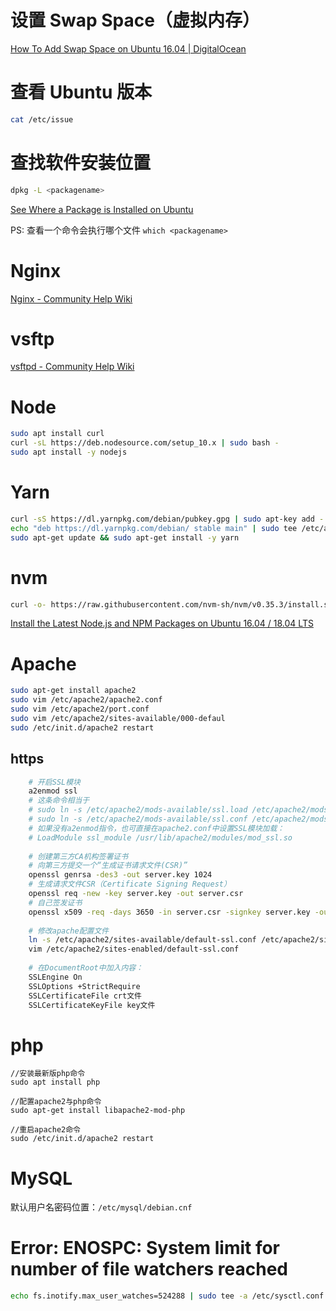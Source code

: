 # 设置 Swap Space（虚拟内存）

[How To Add Swap Space on Ubuntu 16.04 | DigitalOcean](https://www.digitalocean.com/community/tutorials/how-to-add-swap-space-on-ubuntu-16-04)

# 查看 Ubuntu 版本

```bash
cat /etc/issue
```

# 查找软件安装位置

```bash
dpkg -L <packagename>
```

[See Where a Package is Installed on Ubuntu](https://www.howtogeek.com/howto/ubuntu/see-where-a-package-is-installed-on-ubuntu/)

PS: 查看一个命令会执行哪个文件 `which <packagename>`

# Nginx

 [Nginx - Community Help Wiki](https://help.ubuntu.com/community/Nginx)

# vsftp

 [vsftpd - Community Help Wiki](https://help.ubuntu.com/community/vsftpd)

# Node

```bash
sudo apt install curl
curl -sL https://deb.nodesource.com/setup_10.x | sudo bash -
sudo apt install -y nodejs
```

# Yarn

```bash
curl -sS https://dl.yarnpkg.com/debian/pubkey.gpg | sudo apt-key add -
echo "deb https://dl.yarnpkg.com/debian/ stable main" | sudo tee /etc/apt/sources.list.d/yarn.list
sudo apt-get update && sudo apt-get install -y yarn
```

# nvm

```bash
curl -o- https://raw.githubusercontent.com/nvm-sh/nvm/v0.35.3/install.sh | bash
```

[Install the Latest Node.js and NPM Packages on Ubuntu 16.04 / 18.04 LTS](https://websiteforstudents.com/install-the-latest-node-js-and-nmp-packages-on-ubuntu-16-04-18-04-lts/)

# Apache

```bash
sudo apt-get install apache2
sudo vim /etc/apache2/apache2.conf
sudo vim /etc/apache2/port.conf
sudo vim /etc/apache2/sites-available/000-defaul
sudo /etc/init.d/apache2 restart
```

## https

```bash
    # 开启SSL模块
    a2enmod ssl
    # 这条命令相当于
    # sudo ln -s /etc/apache2/mods-available/ssl.load /etc/apache2/mods-enabled
    # sudo ln -s /etc/apache2/mods-available/ssl.conf /etc/apache2/mods-enabled
    # 如果没有a2enmod指令，也可直接在apache2.conf中设置SSL模块加载：
    # LoadModule ssl_module /usr/lib/apache2/modules/mod_ssl.so
    
    # 创建第三方CA机构签署证书
    # 向第三方提交一个“生成证书请求文件(CSR)”
    openssl genrsa -des3 -out server.key 1024
    # 生成请求文件CSR（Certificate Signing Request）
    openssl req -new -key server.key -out server.csr
    # 自己签发证书
    openssl x509 -req -days 3650 -in server.csr -signkey server.key -out server.crt
    
    # 修改apache配置文件
    ln -s /etc/apache2/sites-available/default-ssl.conf /etc/apache2/sites-enabled/default-ssl.conf
    vim /etc/apache2/sites-enabled/default-ssl.conf
    
    # 在DocumentRoot中加入内容：
    SSLEngine On  
    SSLOptions +StrictRequire  
    SSLCertificateFile crt文件  
    SSLCertificateKeyFile key文件  
```

# php

    //安装最新版php命令
    sudo apt install php

    //配置apache2与php命令
    sudo apt-get install libapache2-mod-php

    //重启apache2命令
    sudo /etc/init.d/apache2 restart

# MySQL

默认用户名密码位置：`/etc/mysql/debian.cnf`

# Error: ENOSPC: System limit for number of file watchers reached

```bash
echo fs.inotify.max_user_watches=524288 | sudo tee -a /etc/sysctl.conf && sudo sysctl -p
```
